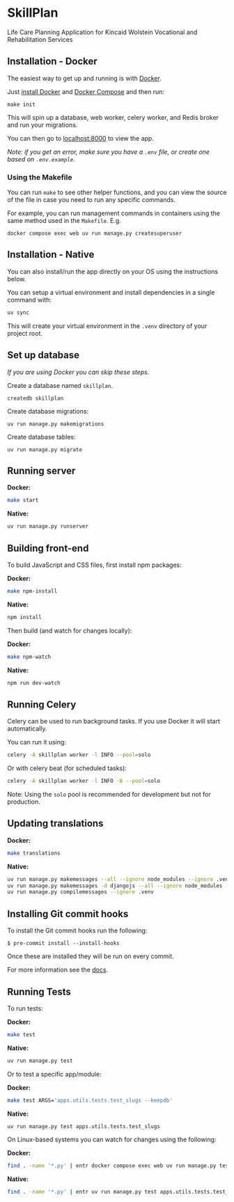 # SkillPlan

Life Care Planning Application for Kincaid Wolstein Vocational and Rehabilitation Services

## Installation - Docker

The easiest way to get up and running is with [Docker](https://www.docker.com/).

Just [install Docker](https://www.docker.com/get-started) and
[Docker Compose](https://docs.docker.com/compose/install/)
and then run:

```
make init
```

This will spin up a database, web worker, celery worker, and Redis broker and run your migrations.

You can then go to [localhost:8000](http://localhost:8000/) to view the app.

*Note: if you get an error, make sure you have a `.env` file, or create one based on `.env.example`.*

### Using the Makefile

You can run `make` to see other helper functions, and you can view the source
of the file in case you need to run any specific commands.

For example, you can run management commands in containers using the same method
used in the `Makefile`. E.g.

```
docker compose exec web uv run manage.py createsuperuser
```

## Installation - Native

You can also install/run the app directly on your OS using the instructions below.

You can setup a virtual environment and install dependencies in a single command with:

```bash
uv sync
```

This will create your virtual environment in the `.venv` directory of your project root.

## Set up database

*If you are using Docker you can skip these steps.*

Create a database named `skillplan`.

```
createdb skillplan
```

Create database migrations:

```
uv run manage.py makemigrations
```

Create database tables:

```
uv run manage.py migrate
```

## Running server

**Docker:**

```bash
make start
```

**Native:**

```bash
uv run manage.py runserver
```

## Building front-end

To build JavaScript and CSS files, first install npm packages:

**Docker:**

```bash
make npm-install
```

**Native:**

```bash
npm install
```

Then build (and watch for changes locally):

**Docker:**

```bash
make npm-watch
```

**Native:**

```bash
npm run dev-watch
```

## Running Celery

Celery can be used to run background tasks.
If you use Docker it will start automatically.

You can run it using:

```bash
celery -A skillplan worker -l INFO --pool=solo
```

Or with celery beat (for scheduled tasks):

```bash
celery -A skillplan worker -l INFO -B --pool=solo
```

Note: Using the `solo` pool is recommended for development but not for production.

## Updating translations

**Docker:**

```bash
make translations
```

**Native:**

```bash
uv run manage.py makemessages --all --ignore node_modules --ignore .venv
uv run manage.py makemessages -d djangojs --all --ignore node_modules --ignore .venv
uv run manage.py compilemessages --ignore .venv
```

## Installing Git commit hooks

To install the Git commit hooks run the following:

```shell
$ pre-commit install --install-hooks
```

Once these are installed they will be run on every commit.

For more information see the [docs](https://docs.saaspegasus.com/code-structure.html#code-formatting).

## Running Tests

To run tests:

**Docker:**

```bash
make test
```

**Native:**

```bash
uv run manage.py test
```

Or to test a specific app/module:

**Docker:**

```bash
make test ARGS='apps.utils.tests.test_slugs --keepdb'
```

**Native:**

```bash
uv run manage.py test apps.utils.tests.test_slugs
```

On Linux-based systems you can watch for changes using the following:

**Docker:**

```bash
find . -name '*.py' | entr docker compose exec web uv run manage.py test apps.utils.tests.test_slugs
```

**Native:**

```bash
find . -name '*.py' | entr uv run manage.py test apps.utils.tests.test_slugs
```
